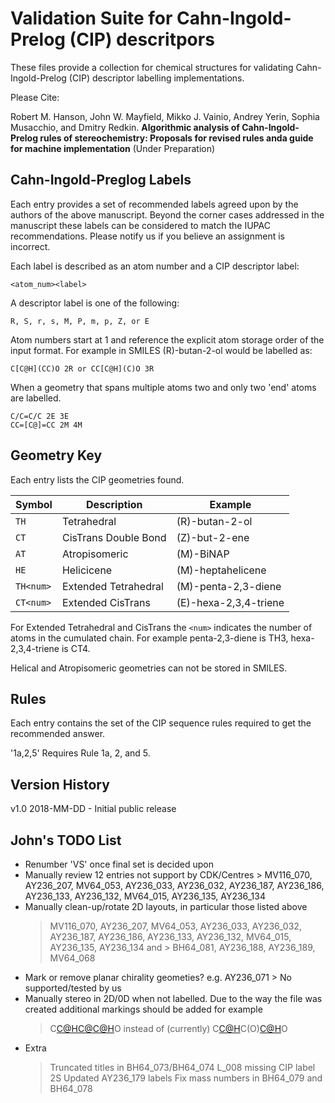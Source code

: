 # Validation Suite for Cahn-Ingold-Prelog (CIP) descritpors

These files provide a collection for chemical structures for validating 
Cahn-Ingold-Prelog (CIP) descriptor labelling implementations.

Please Cite:

Robert M. Hanson, John W. Mayfield, Mikko J. Vainio, Andrey Yerin, 
Sophia Musacchio, and Dmitry Redkin. **Algorithmic analysis of 
Cahn-Ingold-Prelog rules of stereochemistry: Proposals for revised
rules anda guide for machine implementation** (Under Preparation)

## Cahn-Ingold-Preglog Labels

Each entry provides a set of recommended labels agreed upon by the authors of 
the above manuscript. Beyond the corner cases addressed in the manuscript these
labels can be considered to match the IUPAC recommendations. Please notify us
if you believe an assignment is incorrect.

Each label is described as an atom number and a CIP descriptor label:

	<atom_num><label>

A descriptor label is one of the following:
	
	R, S, r, s, M, P, m, p, Z, or E	

Atom numbers start at 1 and reference the explicit atom storage order of the
input format. For example in SMILES (R)-butan-2-ol would be labelled as:

	C[C@H](CC)O 2R or CC[C@H](C)O 3R

When a geometry that spans multiple atoms two and only two 'end' atoms are
labelled.

	C/C=C/C 2E 3E
	CC=[C@]=CC 2M 4M

## Geometry Key

Each entry lists the CIP geometries found.

|Symbol   | Description           | Example                  |
|---------|-----------------------|--------------------------|
|`TH`     | Tetrahedral           | (R)-butan-2-ol           |
|`CT`     | CisTrans Double Bond  | (Z)-but-2-ene            |
|`AT`     | Atropisomeric         | (M)-BiNAP                |
|`HE`     | Helicicene            | (M)-heptahelicene        |
|`TH<num>`| Extended Tetrahedral  | (M)-penta-2,3-diene      |
|`CT<num>`| Extended CisTrans     | (E)-hexa-2,3,4-triene    |

For Extended Tetrahedral and CisTrans the `<num>`
indicates the number of atoms in the cumulated chain.
For example penta-2,3-diene is TH3, hexa-2,3,4-triene
is CT4.

Helical and Atropisomeric geometries can not be stored
in SMILES.

## Rules

Each entry contains the set of the CIP sequence rules
required to get the recommended answer.
  
  '1a,2,5'  Requires Rule 1a, 2, and 5.

## Version History

v1.0 2018-MM-DD
	- Initial public release

## John's TODO List

 - Renumber 'VS<num>' once final set is decided upon
 - Manually review 12 entries not support by CDK/Centres
 		> MV116_070, AY236_207, MV64_053, AY236_033, AY236_032,
 		  AY236_187, AY236_186, AY236_133, AY236_132, MV64_015,
 		  AY236_135, AY236_134
 - Manually clean-up/rotate 2D layouts, in particular those
   listed above 
    > MV116_070, AY236_207, MV64_053, AY236_033, AY236_032,
 		  AY236_187, AY236_186, AY236_133, AY236_132, MV64_015,
 		  AY236_135, AY236_134
   and 
 		> BH64_081, AY236_188, AY236_189, MV64_068
 - Mark or remove planar chirality geometies? e.g. AY236_071
 		> No supported/tested by us
 - Manually stereo in 2D/0D when not labelled. Due to the way the file was 
   created additional markings should be added for example
    > C[C@H](O)[C@](O)[C@H](C)O
   instead of (currently)
    > C[C@H](O)C(O)[C@H](C)O
 - Extra
 	> Truncated titles in BH64_073/BH64_074
 	> L_008 missing CIP label 2S
 	> Updated AY236_179 labels
 	> Fix mass numbers in BH64_079 and BH64_078
